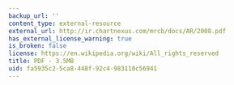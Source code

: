 ```yaml
---
backup_url: ''
content_type: external-resource
external_url: http://ir.chartnexus.com/mrcb/docs/AR/2008.pdf
has_external_license_warning: true
is_broken: false
license: https://en.wikipedia.org/wiki/All_rights_reserved
title: PDF - 3.5MB
uid: fa5935c2-5ca8-448f-92c4-983110c56941
---
```

